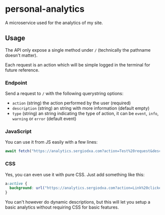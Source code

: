 # personal-analytics

A microservice used for the analytics of my site.

## Usage

The API only expose a single method under `/` (technically the pathname doesn't matter).

Each request is an action which will be simple logged in the terminal for future reference.

### Endpoint

Send a request to `/` with the following querystring options:

* `action` (string) the action performed by the user (required)
* `description` (string) an string with more information (default empty)
* `type` (string) an string indicating the type of action, it can be `event`, `info`, `warning` or `error` (default event)

### JavaScript

You can use it from JS easily with a few lines:

```js
await fetch("https://analytics.sergiodxa.com?action=Test%20request&description=This%20is%20just%20a%20test");
```

### CSS

Yes, you can even use it with pure CSS. Just add something like this:

```css
a:active {
  background: url("https://analytics.sergiodxa.com?action=Link%20clicked");
}
```

You can't however do dynamic descriptions, but this will let you setup a basic analytics without requiring CSS for basic features.
